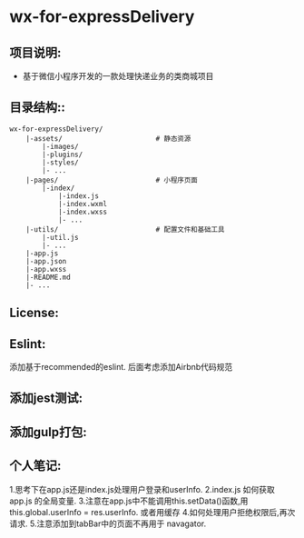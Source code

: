 # wx-for-expressDelivery
## 项目说明:
- 基于微信小程序开发的一款处理快递业务的类商城项目

## 目录结构::

```
wx-for-expressDelivery/
	|-assets/						# 静态资源
		|-images/					
		|-plugins/
		|-styles/
		|- ...
	|-pages/						# 小程序页面
		|-index/
			|-index.js
			|-index.wxml
			|-index.wxss
			|- ...
	|-utils/						# 配置文件和基础工具
		|-util.js
		|- ...
	|-app.js
	|-app.json
	|-app.wxss
	|-README.md
	|- ...
```

##	License:

## Eslint:
   添加基于recommended的eslint.
   后面考虑添加Airbnb代码规范

## 添加jest测试:

## 添加gulp打包:

##  个人笔记:
1.思考下在app.js还是index.js处理用户登录和userInfo.
2.index.js 如何获取 app.js 的全局变量.
3.注意在app.js中不能调用this.setData()函数,用this.global.userInfo = res.userInfo. 或者用缓存
4.如何处理用户拒绝权限后,再次请求.
5.注意添加到tabBar中的页面不再用于 navagator.